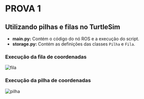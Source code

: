 # PROVA 1
## Utilizando pilhas e filas no TurtleSim

- **main.py:** Contém o código do nó ROS e a execução do script. 
- **storage.py:** Contém as definições das classes `Pilha` e `Fila`.

### Execução da fila de coordenadas
![fila](https://github.com/paulo-evangelista/atividades-m6/assets/99093520/8d59649d-a159-4f3b-a1ee-88875eb4008f)

### Execução da pilha de coordenadas
![pilha](https://github.com/paulo-evangelista/atividades-m6/assets/99093520/4ccee6c2-0b67-4c81-91e8-e3799c4e53f9)
